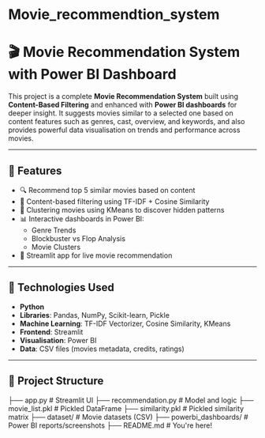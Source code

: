 # Movie_recommendtion_system

# 🎬 Movie Recommendation System with Power BI Dashboard

This project is a complete **Movie Recommendation System** built using **Content-Based Filtering** and enhanced with **Power BI dashboards** for deeper insight. It suggests movies similar to a selected one based on content features such as genres, cast, overview, and keywords, and also provides powerful data visualisation on trends and performance across movies.

---

## 🚀 Features

- 🔍 Recommend top 5 similar movies based on content
- 🎯 Content-based filtering using TF-IDF + Cosine Similarity
- 🧠 Clustering movies using KMeans to discover hidden patterns
- 📊 Interactive dashboards in Power BI:
  - Genre Trends
  - Blockbuster vs Flop Analysis
  - Movie Clusters
- 🎥 Streamlit app for live movie recommendation

---

## 🧰 Technologies Used

- **Python**  
- **Libraries**: Pandas, NumPy, Scikit-learn, Pickle  
- **Machine Learning**: TF-IDF Vectorizer, Cosine Similarity, KMeans  
- **Frontend**: Streamlit  
- **Visualisation**: Power BI  
- **Data**: CSV files (movies metadata, credits, ratings)

---

## 📁 Project Structure

├── app.py # Streamlit UI ├── recommendation.py # Model and logic ├── movie_list.pkl # Pickled DataFrame ├── similarity.pkl # Pickled similarity matrix ├── dataset/ # Movie datasets (CSV) ├── powerbi_dashboards/ # Power BI reports/screenshots ├── README.md # You're here!
